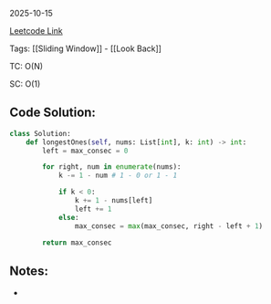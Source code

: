 2025-10-15

[Leetcode Link](https://leetcode.com/problems/max-consecutive-ones-iii/description/?envType=study-plan-v2&envId=leetcode-75)

Tags: [[Sliding Window]] - [[Look Back]]

TC: O(N)

SC: O(1)
## Code Solution: 

```python
class Solution:
    def longestOnes(self, nums: List[int], k: int) -> int:
        left = max_consec = 0

        for right, num in enumerate(nums):
            k -= 1 - num # 1 - 0 or 1 - 1

            if k < 0:
                k += 1 - nums[left]
                left += 1
            else:
                max_consec = max(max_consec, right - left + 1)

        return max_consec
```

## Notes:
- 
